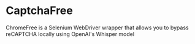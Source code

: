 # CaptchaFree
ChromeFree is a Selenium WebDriver wrapper that allows you to bypass reCAPTCHA locally using OpenAI's Whisper model
